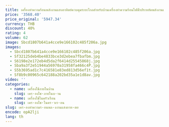 ```yaml
---
title: เครื่องทำความร้อนพลังงานแสงอาทิตย์ควบคุมระยะไกลสำหรับบ้านเครื่องทำความร้อนไฟฟ้าประหยัดพลังงานเครื่องทำความร้อนแบบพกพารีโมทคอนโทรลแนวตั้งแบบตั้งพื้น
price: '3568.40'
price_original: '5947.34'
currency: THB
discount: 40%
rating: 4
volume: 62
image: Sbcd1807b641a4cce9e166102c485f206a.jpg
images:
  - Sbcd1807b641a4cce9e166102c485f206a.jpg
  - Sf32125deb4be4833bce3d2ebea7fbafbm.jpg
  - S6198e2e172eb4d5da2f6414d25545868j.jpg
  - Sba9a3f2e51944a56970a31958fa466c4P.jpg
  - S5b3695ad1c7c416581e83ed813d56ef1t.jpg
  - Sf8b9c00965c642188a202bd35a1e1d8av.jpg
video: ''
categories:
  - name: เครื่องใช้ภายในบ้าน
    slug: เคร-องใช-ภายในบ-าน
  - name: เครื่องใช้ในครัวเรือน
    slug: เคร-องใช-ในคร-วเร-อน
slug: เคร-องทำความร-อนพล-งงานแสงอาท-ตย
encode: opA2lji
lang: th
---
```

  